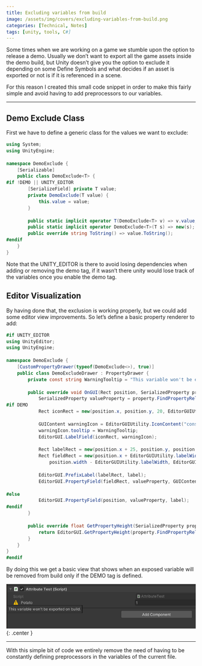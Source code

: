 ```yaml
---
title: Excluding variables from build
image: /assets/img/covers/excluding-variables-from-build.png
categories: [Technical, Notes]
tags: [unity, tools, C#]
---
```


Some times when we are working on a game we stumble upon the option to release a demo. Usually we don’t want to export all the game assets inside the demo build, but Unity doesn’t give you the option to exclude it depending on some Define Symbols and what decides if an asset is exported or not is if it is referenced in a scene.

For this reason I created this small code snippet in order to make this fairly simple and avoid having to add preprocessors to our variables.

---

## Demo Exclude Class

First we have to define a generic class for the values we want to exclude:

```csharp
using System;
using UnityEngine;

namespace DemoExclude {
	[Serializable]
	public class DemoExclude<T> {
#if !DEMO || UNITY_EDITOR
		[SerializeField] private T value;
		private DemoExclude(T value) {
			this.value = value;
		}

		public static implicit operator T(DemoExclude<T> v) => v.value;
		public static implicit operator DemoExclude<T>(T s) => new(s);
		public override string ToString() => value.ToString();
#endif
	}
}
```

Note that the UNITY_EDITOR is there to avoid losing dependencies when adding or removing the demo tag, if it wasn’t there unity would lose track of the variables once you enable the demo tag.

## Editor Visualization

By having done that, the exclusion is working properly, but we could add some editor view improvements. So let’s define a basic property renderer to add:

```csharp
#if UNITY_EDITOR
using UnityEditor;
using UnityEngine;

namespace DemoExclude {
	[CustomPropertyDrawer(typeof(DemoExclude<>), true)]
	public class DemoExcludeDrawer : PropertyDrawer {
		private const string WarningTooltip = "This variable won't be exported on build.";

		public override void OnGUI(Rect position, SerializedProperty property, GUIContent label) {
			SerializedProperty valueProperty = property.FindPropertyRelative("value");
#if DEMO
			Rect iconRect = new(position.x, position.y, 20, EditorGUIUtility.singleLineHeight);

			GUIContent warningIcon = EditorGUIUtility.IconContent("console.warnicon");
			warningIcon.tooltip = WarningTooltip;
			EditorGUI.LabelField(iconRect, warningIcon);

			Rect labelRect = new(position.x + 25, position.y, position.width - 25, EditorGUIUtility.singleLineHeight);
			Rect fieldRect = new(position.x + EditorGUIUtility.labelWidth, position.y,
				position.width - EditorGUIUtility.labelWidth, EditorGUIUtility.singleLineHeight);

			EditorGUI.PrefixLabel(labelRect, label);
			EditorGUI.PropertyField(fieldRect, valueProperty, GUIContent.none);

#else
			EditorGUI.PropertyField(position, valueProperty, label);
#endif
		}

		public override float GetPropertyHeight(SerializedProperty property, GUIContent label) {
			return EditorGUI.GetPropertyHeight(property.FindPropertyRelative("value"), label);
		}
	}
}
#endif
```

By doing this we get a basic view that shows when an exposed variable will be removed from build only if the DEMO tag is defined.

![Attribute Test](/assets/img/tech-notes/excluding-variables-from-build/Untitled.png){: .center }

---

With this simple bit of code we entirely remove the need of having to be constantly defining preprocessors in the variables of the current file.
